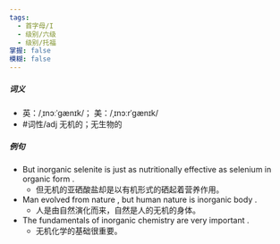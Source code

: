 ```yaml
---
tags:
  - 首字母/I
  - 级别/六级
  - 级别/托福
掌握: false
模糊: false
---
```

##### 词义
- 英：/ˌɪnɔːˈɡænɪk/； 美：/ˌɪnɔːrˈɡænɪk/
- #词性/adj  无机的；无生物的
##### 例句
- But inorganic selenite is just as nutritionally effective as selenium in organic form .
	- 但无机的亚硒酸盐却是以有机形式的硒起着营养作用。
- Man evolved from nature , but human nature is inorganic body .
	- 人是由自然演化而来，自然是人的无机的身体。
- The fundamentals of inorganic chemistry are very important .
	- 无机化学的基础很重要。
